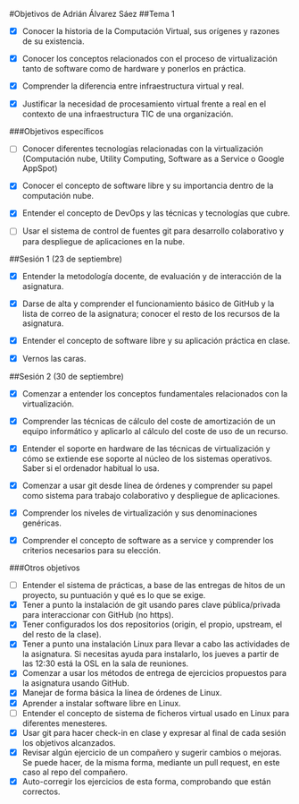 #Objetivos de Adrián Álvarez Sáez
##Tema 1
 - [x] Conocer la historia de la Computación Virtual, sus orígenes y razones de su existencia.

 - [x] Conocer los conceptos relacionados con el proceso de virtualización tanto de software como de hardware y ponerlos en práctica.

 - [x] Comprender la diferencia entre infraestructura virtual y real.

 - [x] Justificar la necesidad de procesamiento virtual frente a real en el contexto de una infraestructura TIC de una organización.

###Objetivos específicos

 - [ ] Conocer diferentes tecnologías relacionadas con la virtualización (Computación nube, Utility Computing, Software as a Service o Google AppSpot)

 - [x] Conocer el concepto de software libre y su importancia dentro de la computación nube.

 - [x] Entender el concepto de DevOps y las técnicas y tecnologías que cubre.

 - [ ] Usar el sistema de control de fuentes git para desarrollo colaborativo y para despliegue de aplicaciones en la nube.

##Sesión 1 (23 de septiembre)

 - [x] Entender la metodología docente, de evaluación y de interacción de la asignatura.

 - [x] Darse de alta y comprender el funcionamiento básico de GitHub y la lista de correo de la asignatura; conocer el resto de los recursos de la asignatura.

 - [x] Entender el concepto de software libre y su aplicación práctica en clase.

 - [x] Vernos las caras.

##Sesión 2 (30 de septiembre)

 - [x] Comenzar a entender los conceptos fundamentales relacionados con la virtualización.

 - [x] Comprender las técnicas de cálculo del coste de amortización de un equipo informático y aplicarlo al cálculo del coste de uso de un recurso.

 - [x] Entender el soporte en hardware de las técnicas de virtualización y cómo se extiende ese soporte al núcleo de los sistemas operativos. Saber si el ordenador habitual lo usa.

 - [x] Comenzar a usar git desde línea de órdenes y comprender su papel como sistema para trabajo colaborativo y despliegue de aplicaciones.

 - [x] Comprender los niveles de virtualización y sus denominaciones genéricas.

 - [x] Comprender el concepto de software as a service y comprender los criterios necesarios para su elección.

###Otros objetivos
 - [ ] Entender el sistema de prácticas, a base de las entregas de hitos de un proyecto, su puntuación y qué es lo que se exige.
 - [x] Tener a punto la instalación de git usando pares clave pública/privada para interaccionar con GitHub (no https).
 - [x] Tener configurados los dos repositorios (origin, el propio, upstream, el del resto de la clase).
 - [x] Tener a punto una instalación Linux para llevar a cabo las actividades de la asignatura. Si necesitas ayuda para instalarlo, los jueves a partir de las 12:30 está la OSL en la sala de reuniones.
 - [x] Comenzar a usar los métodos de entrega de ejercicios propuestos para la asignatura usando GitHub.
 - [x] Manejar de forma básica la línea de órdenes de Linux.
 - [x] Aprender a instalar software libre en Linux.
 - [ ] Entender el concepto de sistema de ficheros virtual usado en Linux para diferentes menesteres.
 - [x] Usar git para hacer check-in en clase y expresar al final de cada sesión los objetivos alcanzados.
 - [x] Revisar algún ejercicio de un compañero y sugerir cambios o mejoras. Se puede hacer, de la misma forma, mediante un pull request, en este caso al repo del compañero.
 - [x] Auto-corregir los ejercicios de esta forma, comprobando que están correctos.
